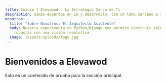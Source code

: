 ```yaml
---
title: Inicio | Elevawod - La Estrategia Cerca de Ti
description: Somos expertos en IA y desarrollo, con un tono cercano e innovador.
nosotros:
  title: "Sobre Nosotros: El Arquitecto Asistente"
  body: Nuestra experiencia en Python/Django nos permite construir soluciones
    robustas con una visión resolutiva.
  image: /assets/uploads/logo.jpg
---
```

# Bienvenidos a Elevawod
Esto es un contenido de prueba para la sección principal.
